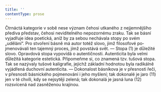 ```yaml
---
title: ''
contentType: prose
---
```


Čtrnáctá kategorie v sobě nese význam čehosi utkaného z nejjemnějšího přediva představ, čehosi neviditelného nepozornému zraku. Tak se básní vyjadřuje idea poetická, aniž by za sebou nechávala stopy po svém „udělání“. Pro stvoření básně má autor totéž slovo, jímž filosofové po­jmenovávali ten tajemný proces, jímž povstává svět. — Stopa (1) je důležité slovo. Opravdová stopa vypovídá o autentičnosti. Autenticita byla velmi důležitá kategorie estetická. Připomeňme si, co znamená tzv. tušová stopa. Tak se nazývaly tušové kaligrafie, jejichž základní hodnotou byla radikálně vyjádřená duchovní autenticita. — Dokonalost básníkova je v přesnosti řeči, v přesnosti básnického pojmenování i jeho myšlení; tak dokonalé je jaro (11) jen v té chvíli, kdy se nejsytěji zelená; tak dokonalá je jasná luna (12) rozsvícená nad zasněženou krajinou.
